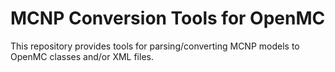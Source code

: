 # MCNP Conversion Tools for OpenMC

This repository provides tools for parsing/converting MCNP models to OpenMC
classes and/or XML files.
